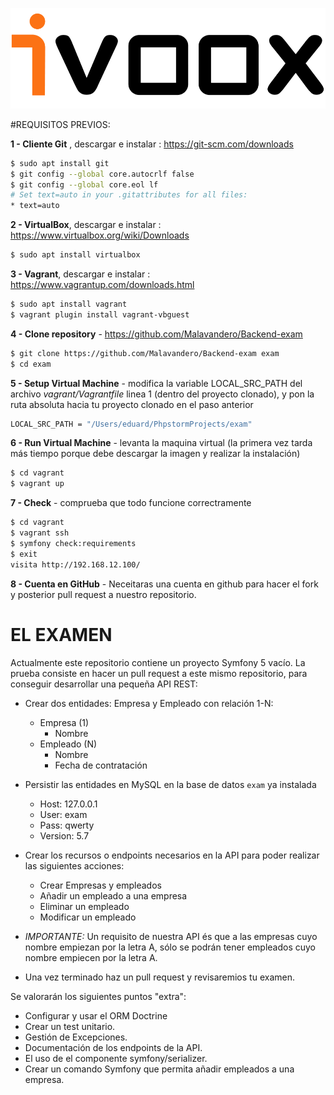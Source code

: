 ![GitHub Logo](logo_ivoox.png)

#REQUISITOS PREVIOS:

**1 - Cliente Git** , descargar e instalar : https://git-scm.com/downloads
```bash
$ sudo apt install git
$ git config --global core.autocrlf false
$ git config --global core.eol lf
# Set text=auto in your .gitattributes for all files:
* text=auto
```

**2 - VirtualBox**, descargar e instalar : https://www.virtualbox.org/wiki/Downloads
```bash
$ sudo apt install virtualbox
```

**3 - Vagrant**, descargar e instalar : https://www.vagrantup.com/downloads.html
```bash
$ sudo apt install vagrant
$ vagrant plugin install vagrant-vbguest
```

**4 - Clone repository** - https://github.com/Malavandero/Backend-exam
```bash
$ git clone https://github.com/Malavandero/Backend-exam exam
$ cd exam
```

**5 - Setup Virtual Machine** - modifica la variable LOCAL_SRC_PATH del archivo *vagrant/Vagrantfile* linea 1 (dentro del proyecto clonado), y pon la ruta absoluta hacia tu proyecto clonado en el paso anterior
```bash
LOCAL_SRC_PATH = "/Users/eduard/PhpstormProjects/exam"
```

**6 - Run Virtual Machine** - levanta la maquina virtual (la primera vez tarda más tiempo porque debe descargar la imagen y realizar la instalación)
```bash
$ cd vagrant
$ vagrant up
```

**7 - Check** - comprueba que todo funcione correctramente
```bash
$ cd vagrant
$ vagrant ssh
$ symfony check:requirements
$ exit
visita http://192.168.12.100/
```

**8 - Cuenta en GitHub** - Neceitaras una cuenta en github para hacer el fork y posterior pull request a nuestro repositorio.

# EL EXAMEN

Actualmente este repositorio contiene un proyecto Symfony 5 vacío. La prueba consiste en hacer un pull request a este mismo repositorio, para conseguir desarrollar una pequeña API REST:

- Crear dos entidades: Empresa y Empleado con relación 1-N:
    - Empresa (1)
        - Nombre
    - Empleado (N)
        - Nombre
        - Fecha de contratación
        
- Persistir las entidades en MySQL en la base de datos `exam` ya instalada
    - Host: 127.0.0.1
    - User: exam
    - Pass: qwerty
    - Version: 5.7
    
- Crear los recursos o endpoints necesarios en la API para poder realizar las siguientes acciones:
    - Crear Empresas y empleados
    - Añadir un empleado a una empresa
    - Eliminar un empleado
    - Modificar un empleado
    
- *IMPORTANTE:* Un requisito de nuestra API és que a las empresas cuyo nombre empiezan por la letra A, sólo se podrán tener empleados cuyo nombre
 empiecen por la letra A.
- Una vez terminado haz un pull request y revisaremios tu examen.
 
Se valorarán los siguientes puntos "extra":
 - Configurar y usar el ORM Doctrine
 - Crear un test unitario.
 - Gestión de Excepciones.
 - Documentación de los endpoints de la API.
 - El uso de el componente symfony/serializer.
 - Crear un comando Symfony que permita añadir empleados a una empresa.
